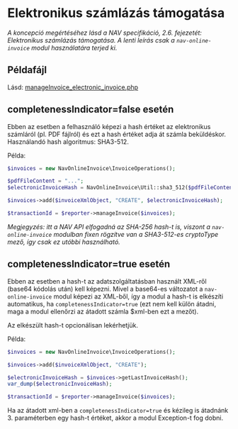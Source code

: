
# Elektronikus számlázás támogatása

_A koncepció megértéséhez lásd a NAV specifikáció, 2.6. fejezetét: Elektronikus számlázás támogatása. A lenti leírás csak a `nav-online-invoice` modul használatára terjed ki._


## Példafájl

Lásd: [manageInvoice_electronic_invoice.php](../examples/manageInvoice_electronic_invoice.php)


## completenessIndicator=false esetén

Ebben az esetben a felhasználó képezi a hash értéket az elektronikus számláról (pl. PDF fájlról) és ezt a hash értéket adja át számla beküldéskor. Használandó hash algoritmus: SHA3-512.

Példa:

```php
$invoices = new NavOnlineInvoice\InvoiceOperations();

$pdfFileContent = "...";
$electronicInvoiceHash = NavOnlineInvoice\Util::sha3_512($pdfFileContent);

$invoices->add($invoiceXmlObject, "CREATE", $electronicInvoiceHash);

$transactionId = $reporter->manageInvoice($invoices);
```

_Megjegyzés: itt a NAV API elfogadná az SHA-256 hash-t is, viszont a `nav-online-invoice` modulban fixen rögzítve van a SHA3-512-es cryptoType mező, így csak ez utóbbi használható._


## completenessIndicator=true esetén

Ebben az esetben a hash-t az adatszolgáltatásban használt XML-ről (base64 kódolás után) kell képezni. Mivel a base64-es változatot a `nav-online-invoice` modul képezi az XML-ből, így a modul a hash-t is elkészíti automatikus, ha `completenessIndicator=true` (ezt nem kell külön átadni, maga a modul ellenőrzi az átadott számla $xml-ben ezt a mezőt).

Az elkészült hash-t opcionálisan lekérhetjük.

Példa:

```php
$invoices = new NavOnlineInvoice\InvoiceOperations();

$invoices->add($invoiceXmlObject, "CREATE");

$electronicInvoiceHash = $invoices->getLastInvoiceHash();
var_dump($electronicInvoiceHash);

$transactionId = $reporter->manageInvoice($invoices);
```

Ha az átadott xml-ben a `completenessIndicator=true` és kézileg is átadnánk 3. paraméterben egy hash-t értéket, akkor a modul Exception-t fog dobni.


